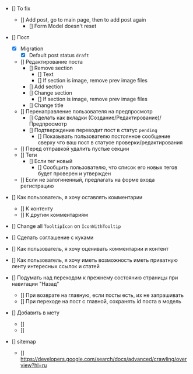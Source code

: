 - [] To fix
    - [] Add post, go to main page, then to add post again
        - [] Form Model doesn't reset
      
- [] Пост
    - [x] Migration
        - [x] Default post status `draft`
    - [] Редактирование поста
        - [] Remove section
            - [] Text
            - [] If section is image, remove prev image files
        - [] Add section
        - [] Change section
            - [] If section is image, remove prev image files
        - [] Change title
    - [] Перенаправление пользователя на предпросмотр
      - [] Сделать как вкладки (Создание/Редактирование)/Предпросмотр
      - [] Подтверждение переводит пост в статус `pending`
        - [] Показывать пользователю постоянное сообщение
          сверху что ваш пост в статусе проверки/редактирования
    - [] Перед отправкой удалить пустые секции
    - [] Теги
        - [] Если тег новый
            - [] Сообщить пользователю, что список его новых тегов будет проверен и утвержден
    - [] Если не залогиненный, предлагать на форме входа регистрацию

- [] Как пользователь, я хочу оставлять комментарии
    - [] К контенту
    - [] К другим комментариям

- [] Change all `TooltipIcon` on `IconWithTooltip`

- [] Сделать соглашение с куками

- [] Как пользователь, я хочу оценивать комментарии и контент

- [] Как пользователь, я хочу иметь возможность иметь приватную ленту интересных ссылок и статей

- [] Подумать над переходом к прежнему состоянию страницы при навигации "Назад"
    - [] При возврате на главную, если посты есть, их не запрашивать
    - [] При переходе на пост с главной, сохранять id поста в модель

- [] Добавить в мету
    - [] <meta name="description" content="60.2k votes, 19.0k comments. 32.5m members in the AskReddit community.
      r/AskReddit is the place to ask and answer thought-provoking questions.">
    - [] <link rel="canonical"
      href="https://www.reddit.com/r/AskReddit/comments/ntofxm/what_the_scariest_true_story_you_know/">
- [] sitemap
    - [] https://developers.google.com/search/docs/advanced/crawling/overview?hl=ru
